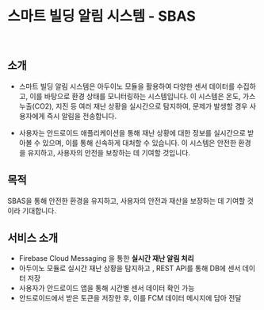 # 스마트 빌딩 알림 시스템 - SBAS

<br>

## 소개

- 스마트 빌딩 알림 시스템은 아두이노 모듈을 활용하여 다양한 센서 데이터를 수집하고, 이를 바탕으로 환경 상태를 모니터링하는 시스템입니다. 이 시스템은 온도, 가스 누출(CO2), 지진 등 여러 재난 상황을 실시간으로 탐지하여, 문제가 발생할 경우 사용자에게 즉시 알림을 전송합니다.

- 사용자는 안드로이드 애플리케이션을 통해 재난 상황에 대한 정보를 실시간으로 받아볼 수 있으며, 이를 통해 신속하게 대처할 수 있습니다. 이 시스템은 안전한 환경을 유지하고, 사용자의 안전을 보장하는 데 기여할 것입니다.

## 목적

SBAS을 통해 안전한 환경을 유지하고, 사용자의 안전과 재산을 보장하는 데 기여할 것이라 기대합니다.


## 서비스 소개

- Firebase Cloud Messaging 을 통한 **실시간 재난 알림 처리**
- 아두이노 모듈로 실시간 재난 상황을 탐지하고 , REST API를 통해 DB에 센서 데이터 저장
- 사용자가 안드로이드 앱을 통해 시간별 센서 데이터 확인 가능
- 안드로이드에서 받은 토큰을 저장한 후, 이를 FCM 데이터 메시지에 담아 전달
